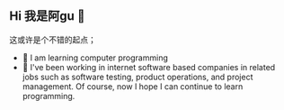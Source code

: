 ## Hi 我是阿gu 👋

这或许是个不错的起点；

- 🌱 I am learning computer programming
- 🌱 I've been working in internet software based companies in related jobs such as software testing, product operations, and project management.
Of course, now I hope I can continue to learn programming.


